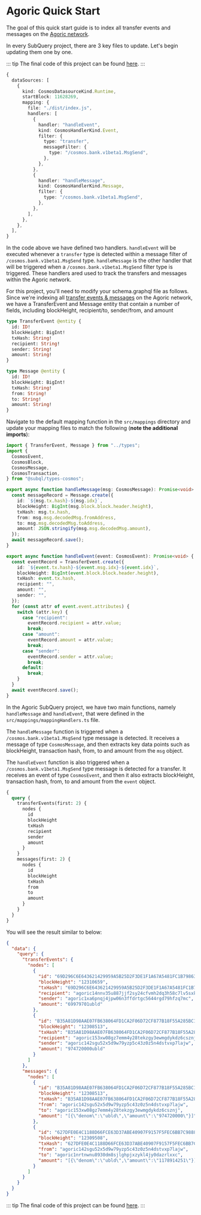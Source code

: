 # Agoric Quick Start

The goal of this quick start guide is to index all transfer events and messages on the [Agoric network](https://agoric.com/).

<!-- @include: ../snippets/cosmos-quickstart-reference.md -->

In every SubQuery project, there are 3 key files to update. Let's begin updating them one by one.

::: tip
The final code of this project can be found [here](https://github.com/subquery/cosmos-subql-starter/tree/main/Agoric/agoric-starter).
:::

<!-- @include: ../snippets/cosmos-manifest-intro.md#level2 -->

```ts
{
  dataSources: [
    {
      kind: CosmosDatasourceKind.Runtime,
      startBlock: 11628269,
      mapping: {
        file: "./dist/index.js",
        handlers: [
          {
            handler: "handleEvent",
            kind: CosmosHandlerKind.Event,
            filter: {
              type: "transfer",
              messageFilter: {
                type: "/cosmos.bank.v1beta1.MsgSend",
              },
            },
          },
          {
            handler: "handleMessage",
            kind: CosmosHandlerKind.Message,
            filter: {
              type: "/cosmos.bank.v1beta1.MsgSend",
            },
          },
        ],
      },
    },
  ],
}
```

In the code above we have defined two handlers. `handleEvent` will be executed whenever a `transfer` type is detected within a message filter of `/cosmos.bank.v1beta1.MsgSend` type. `handleMessage` is the other handler that will be triggered when a `/cosmos.bank.v1beta1.MsgSend` filter type is triggered. These handlers ared used to track the transfers and messages within the Agoric network.

<!-- @include: ../snippets/cosmos-manifest-note.md -->

<!-- @include: ../snippets/schema-intro.md#level2 -->

For this project, you'll need to modify your schema.graphql file as follows. Since we're indexing all [transfer events & messages](https://agoric.explorers.guru/transaction/69D296C6E643621429959A5B25D2F3DE1F1A67A5481FC1B7986322DBEA61BF8D) on the Agoric network, we have a TransferEvent and Message entity that contain a number of fields, including blockHeight, recipient/to, sender/from, and amount

```graphql
type TransferEvent @entity {
  id: ID!
  blockHeight: BigInt!
  txHash: String!
  recipient: String!
  sender: String!
  amount: String!
}

type Message @entity {
  id: ID!
  blockHeight: BigInt!
  txHash: String!
  from: String!
  to: String!
  amount: String!
}
```

<!-- @include: ../snippets/note-on-entity-relationships.md -->

<!-- @include: ../snippets/cosmos-codegen.md -->

<!-- @include: ../snippets/schema-note.md -->

<!-- @include: ../snippets/mapping-intro.md#level2 -->

Navigate to the default mapping function in the `src/mappings` directory and update your mapping files to match the following (**note the additional imports**):

```ts
import { TransferEvent, Message } from "../types";
import {
  CosmosEvent,
  CosmosBlock,
  CosmosMessage,
  CosmosTransaction,
} from "@subql/types-cosmos";

export async function handleMessage(msg: CosmosMessage): Promise<void> {
  const messageRecord = Message.create({
    id: `${msg.tx.hash}-${msg.idx}`,
    blockHeight: BigInt(msg.block.block.header.height),
    txHash: msg.tx.hash,
    from: msg.msg.decodedMsg.fromAddress,
    to: msg.msg.decodedMsg.toAddress,
    amount: JSON.stringify(msg.msg.decodedMsg.amount),
  });
  await messageRecord.save();
}

export async function handleEvent(event: CosmosEvent): Promise<void> {
  const eventRecord = TransferEvent.create({
    id: `${event.tx.hash}-${event.msg.idx}-${event.idx}`,
    blockHeight: BigInt(event.block.block.header.height),
    txHash: event.tx.hash,
    recipient: "",
    amount: "",
    sender: "",
  });
  for (const attr of event.event.attributes) {
    switch (attr.key) {
      case "recipient":
        eventRecord.recipient = attr.value;
        break;
      case "amount":
        eventRecord.amount = attr.value;
        break;
      case "sender":
        eventRecord.sender = attr.value;
        break;
      default:
        break;
    }
  }
  await eventRecord.save();
}
```

In the Agoric SubQuery project, we have two main functions, namely `handleMessage` and `handleEvent`, that were defined in the `src/mappings/mappingHandlers.ts` file.

The `handleMessage` function is triggered when a `/cosmos.bank.v1beta1.MsgSend` type message is detected. It receives a message of type `CosmosMessage`, and then extracts key data points such as blockHeight, transaction hash, from, to and amount from the `msg` object.

The `handleEvent` function is also triggered when a `/cosmos.bank.v1beta1.MsgSend` type message is detected for a transfer. It receives an event of type `CosmosEvent`, and then it also extracts blockHeight, transaction hash, from, to and amount from the `event` object.

<!-- @include: ../snippets/cosmos-mapping-note.md -->

<!-- @include: ../snippets/build.md -->

<!-- @include: ../snippets/run-locally.md -->

<!-- @include: ../snippets/query-intro.md -->

```graphql
{
  query {
    transferEvents(first: 2) {
      nodes {
        id
        blockHeight
        txHash
        recipient
        sender
        amount
      }
    }
    messages(first: 2) {
      nodes {
        id
        blockHeight
        txHash
        from
        to
        amount
      }
    }
  }
}
```

You will see the result similar to below:

```json
{
  "data": {
    "query": {
      "transferEvents": {
        "nodes": [
          {
            "id": "69D296C6E643621429959A5B25D2F3DE1F1A67A5481FC1B7986322DBEA61BF8D-0-217",
            "blockHeight": "12310659",
            "txHash": "69D296C6E643621429959A5B25D2F3DE1F1A67A5481FC1B7986322DBEA61BF8D",
            "recipient": "agoric14nnv35u887jjf2sy24cfvmh2dq3h58c7lv5sxk",
            "sender": "agoric1xa6pnqj4jpw06n3ffdrtgc5644rgd79hfzq7mc",
            "amount": "69979701ubld"
          },
          {
            "id": "B35A81D98AAE07FB638064FD1CA2F06D72CF877B18F55A285BC162F321A2FF16-0-218",
            "blockHeight": "12308513",
            "txHash": "B35A81D98AAE07FB638064FD1CA2F06D72CF877B18F55A285BC162F321A2FF16",
            "recipient": "agoric153xw08gz7emm4y28tekzgy3ewmgdykdz6csznj",
            "sender": "agoric142sgu52x5d9w79yzp5c43z0z5n4dstvxp7lajw",
            "amount": "974720000ubld"
          }
        ]
      },
      "messages": {
        "nodes": [
          {
            "id": "B35A81D98AAE07FB638064FD1CA2F06D72CF877B18F55A285BC162F321A2FF16-0",
            "blockHeight": "12308513",
            "txHash": "B35A81D98AAE07FB638064FD1CA2F06D72CF877B18F55A285BC162F321A2FF16",
            "from": "agoric142sgu52x5d9w79yzp5c43z0z5n4dstvxp7lajw",
            "to": "agoric153xw08gz7emm4y28tekzgy3ewmgdykdz6csznj",
            "amount": "[{\"denom\":\"ubld\",\"amount\":\"974720000\"}]"
          },
          {
            "id": "627DFE0E4C1188D66FCE63D37ABE40907F9157F5FEC6BB7C98888629E12AFDAE-0",
            "blockHeight": "12309508",
            "txHash": "627DFE0E4C1188D66FCE63D37ABE40907F9157F5FEC6BB7C98888629E12AFDAE",
            "from": "agoric142sgu52x5d9w79yzp5c43z0z5n4dstvxp7lajw",
            "to": "agoric1nrtnwnu8930dm8sjlghpjxzykl4jy0dazrlxxc",
            "amount": "[{\"denom\":\"ubld\",\"amount\":\"1178914251\"}]"
          }
        ]
      }
    }
  }
}
```

::: tip
The final code of this project can be found [here](https://github.com/subquery/cosmos-subql-starter/tree/main/Agoric/agoric-starter).
:::

<!-- @include: ../snippets/whats-next.md -->
